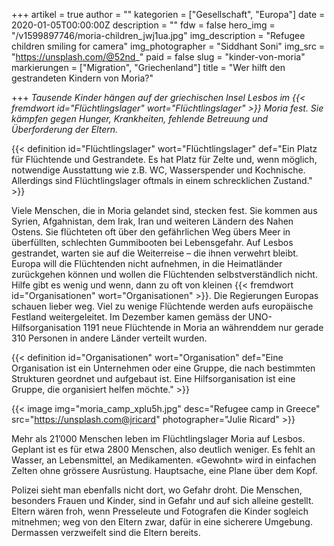 +++
artikel = true
author = ""
kategorien = ["Gesellschaft", "Europa"]
date = 2020-01-05T00:00:00Z
description = ""
fdw = false
hero_img = "/v1599897746/moria-children_jwj1ua.jpg"
img_description = "Refugee children smiling for camera"
img_photographer = "Siddhant Soni"
img_src = "https://unsplash.com/@52nd_"
paid = false
slug = "kinder-von-moria"
markierungen = ["Migration", "Griechenland"]
title = "Wer hilft den gestrandeten Kindern von Moria?"

+++
_Tausende Kinder hängen auf der griechischen Insel Lesbos im {{< fremdwort id="Flüchtlingslager" wort="Flüchtlingslager" >}} Moria fest. Sie kämpfen gegen Hunger, Krankheiten, fehlende Betreuung und Überforderung der Eltern._

{{< definition id="Flüchtlingslager" wort="Flüchtlingslager" def="Ein Platz für Flüchtende und Gestrandete. Es hat Platz für Zelte und, wenn möglich, notwendige Ausstattung wie z.B. WC, Wasserspender und Kochnische. Allerdings sind Flüchtlingslager oftmals in einem schrecklichen Zustand." >}}

Viele Menschen, die in Moria gelandet sind, stecken fest. Sie kommen aus Syrien, Afgahnistan, dem Irak, Iran und weiteren Ländern des Nahen Ostens. Sie flüchteten oft über den gefährlichen Weg übers Meer in überfüllten, schlechten Gummibooten bei Lebensgefahr. Auf Lesbos gestrandet, warten sie auf die Weiterreise – die ihnen verwehrt bleibt. Europa will die Flüchtenden nicht aufnehmen, in die Heimatländer zurückgehen können und wollen die Flüchtenden selbstverständlich nicht. Hilfe gibt es wenig und wenn, dann zu oft von kleinen {{< fremdwort id="Organisationen" wort="Organisationen" >}}. Die Regierungen Europas schauen lieber weg. Viel zu wenige Flüchtende werden aufs europäische Festland weitergeleitet. Im Dezember kamen gemäss der UNO-Hilfsorganisation 1191 neue Flüchtende in Moria an währenddem nur gerade 310 Personen in andere Länder verteilt wurden.

{{< definition id="Organisationen" wort="Organisation" def="Eine Organisation ist ein Unternehmen oder eine Gruppe, die nach bestimmten Strukturen geordnet und aufgebaut ist. Eine Hilfsorganisation ist eine Gruppe, die organisiert helfen möchte." >}}

{{< image img="moria_camp_xplu5h.jpg" desc="Refugee camp in Greece" src="https://unsplash.com@jricard" photographer="Julie Ricard" >}}

Mehr als 21’000 Menschen leben im Flüchtlingslager Moria auf Lesbos. Geplant ist es für etwa 2800 Menschen, also deutlich weniger. Es fehlt an Wasser, an Lebensmittel, an Medikamenten. «Gewohnt» wird in einfachen Zelten ohne grössere Ausrüstung. Hauptsache, eine Plane über dem Kopf.

Polizei sieht man ebenfalls nicht dort, wo Gefahr droht. Die Menschen, besonders Frauen und Kinder, sind in Gefahr und auf sich alleine gestellt. Eltern wären froh, wenn Presseleute und Fotografen die Kinder sogleich mitnehmen; weg von den Eltern zwar, dafür in eine sicherere Umgebung. Dermassen verzweifelt sind die Eltern bereits.
